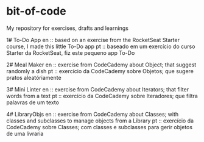 # bit-of-code
My repository for exercises, drafts and learnings

1# To-Do App
en :: based on an exercise from the RocketSeat Starter course, I made this little To-Do app
pt :: baseado em um exercício do curso Starter da RocketSeat, fiz este pequeno app To-Do

2# Meal Maker
en :: exercise from CodeCademy about Object; that suggest randomly a dish
pt :: exercício da CodeCademy sobre Objetos; que sugere pratos aleatóriamente

3# Mini Linter
en :: exercise from CodeCademy about Iterators; that filter words from a text
pt :: exercício da CodeCademy sobre Iteradores; que filtra palavras de um texto

4# LibraryObjs
en :: exercise from CodeCademy about Classes; with classes and subclasses to manage objects from a Library
pt :: exercício da CodeCademy sobre Classes; com classes e subclasses para gerir objetos de uma livraria
